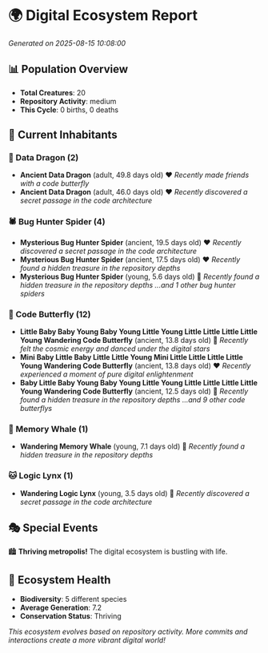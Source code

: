# 🌍 Digital Ecosystem Report
*Generated on 2025-08-15 10:08:00*

## 📊 Population Overview
- **Total Creatures**: 20
- **Repository Activity**: medium
- **This Cycle**: 0 births, 0 deaths

## 👥 Current Inhabitants

### 🐉 Data Dragon (2)
- **Ancient Data Dragon** (adult, 49.8 days old) ❤️
  *Recently made friends with a code butterfly*
- **Ancient Data Dragon** (adult, 46.0 days old) ❤️
  *Recently discovered a secret passage in the code architecture*

### 🕷️ Bug Hunter Spider (4)
- **Mysterious Bug Hunter Spider** (ancient, 19.5 days old) ❤️
  *Recently discovered a secret passage in the code architecture*
- **Mysterious Bug Hunter Spider** (ancient, 17.5 days old) ❤️
  *Recently found a hidden treasure in the repository depths*
- **Mysterious Bug Hunter Spider** (young, 5.6 days old) 💚
  *Recently found a hidden treasure in the repository depths*
  *...and 1 other bug hunter spiders*

### 🦋 Code Butterfly (12)
- **Little Baby Baby Young Baby Young Little Young Little Little Little Little Young Wandering Code Butterfly** (ancient, 13.8 days old) 💛
  *Recently felt the cosmic energy and danced under the digital stars*
- **Mini Baby Little Baby Little Little Young Mini Little Little Little Little Young Wandering Code Butterfly** (ancient, 13.8 days old) ❤️
  *Recently experienced a moment of pure digital enlightenment*
- **Baby Little Baby Young Baby Young Little Young Little Little Little Little Young Wandering Code Butterfly** (ancient, 12.5 days old) 💛
  *Recently found a hidden treasure in the repository depths*
  *...and 9 other code butterflys*

### 🐋 Memory Whale (1)
- **Wandering Memory Whale** (young, 7.1 days old) 💚
  *Recently found a hidden treasure in the repository depths*

### 🐱 Logic Lynx (1)
- **Wandering Logic Lynx** (young, 3.5 days old) 💚
  *Recently discovered a secret passage in the code architecture*

## 🎭 Special Events

🏙️ **Thriving metropolis!** The digital ecosystem is bustling with life.

## 🔬 Ecosystem Health
- **Biodiversity**: 5 different species
- **Average Generation**: 7.2
- **Conservation Status**: Thriving

*This ecosystem evolves based on repository activity. More commits and interactions create a more vibrant digital world!*